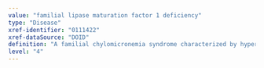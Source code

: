 ```yaml
---
value: "familial lipase maturation factor 1 deficiency"
type: "Disease"
xref-identifier: "0111422"
xref-dataSource: "DOID"
definition: "A familial chylomicronemia syndrome characterized by hypertriglyceridemia, chylomicronemia, and decreased lipase activity that has_material_basis_in homozygous mutation in LMF1 on chromosome 16p13.3."
level: "4"
---
```

